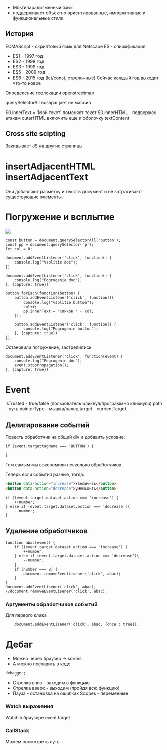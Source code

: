 * Мльтипарадигменный язык
* поддерживает  объектно ориентированные, императивные и функциональные стили

## История
ECMAScript - скриптовый язык для Netscape
ES - спицификация
* ES1 - 1997 год
* ES2 - 1998 год
* ES3 - 1999 год
* ES5 - 2009 год
* ES6 - 2015 год (let/const, стрелочные)
Сейчас каждый год выходит что-то новое

Определение геолокации openstreetmap

querySelectorAll возвращает не массив

$0.innerText = 'Мой текст'
поменяет текст
$0.innerHTML - подвержен атакам
outerHTML включить еще и оболочку
textContent 

## Cross site scipting
Закидывает JS на другие страницы

#  insertAdjacentHTML insertAdjacentText
Они добавляют разметку и текст в документ и не затрагивают существующие элементы.


# Погружение и всплытие
![](https://i.imgur.com/XhiW90S.png)

```JS
const button = document.querySelectorAll('button');
const pp = document.querySelector('p');
let col = 0;

document.addEventListener('click', function() {
	console.log("Vsplitie doc");
})

document.addEventListener('click', function() {
	console.log("Pogrugenie doc");
}, {capture: true})

button.forEach(function(button) {
	button.addEventListener('click', function(){
		console.log("vsplitie button");
		col++;
		pp.innerText = 'Кликов ' + col;
	});
	
	button.addEventListener('click', function() {
		console.log("Pogrugenie button");
	}, {capture: true})
});
```

Остановили погружение, застрелились
```JS
document.addEventListener('click', function(event) {
	console.log("Pogrugenie doc");
	event.stopPropagation();
}, {capture: true})
```

# Event
isTrusted - true/false (пользователь кликнул/программно кликнули)
path - путь
pointerType - мышка/палец
target - 
currientTarget - 

## Делигирование событий
Повесть обработчик на общий div и добавить условие:
```JS
if (event.targettagName === 'BUTTON') {
...
}
```
Тем самым мы сэкономили несколько обработчиков

Теперь если события разные, тогда:
```HTML
<button data-action="increase">Увеличить</button>
<button data-action="decrease">уменьшить</button>
```

```JS
if ((event.target.dataset.action === 'increase') {
	++number;
} else if (event.target.dataset.action === 'decrease'){
	--number;
}
```

## Удаление обработчиков
```JS
function abac(event) {
	if ((event.target.dataset.action === 'increase') {
		++number;
	} else if (event.target.dataset.action === 'decrease'){
		--number;
	}
	if (number === 8) {
		document.removeEventLisener('click', abac);
	}
}
document.addEventLisener('click', abac);
//document.removeEventLisener('click', abac);
```

### Аргументы обработчиков событий
Для первого клика
```JS
	document.addEventLisener('click', abac, {once : true});
```

# Дебаг
* Можно через браузер -> sorces
* А можно поставить в коде
```JS
debagger;
```
* Стрелка вниз - заходим в функцию
* Стрелка вверх - выходим (пройдя всю функцию)
* Пауза - остановка на ошибках
Scopes - переменные

### Watch выражения
Watch в браузере
event.target

### CallStack
Можем посмотреть путь
